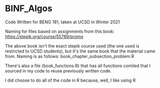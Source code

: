 # BINF_Algos
Code Written for BENG 181, taken at UCSD in Winter 2021

Naming for files based on assignments from this book: https://stepik.org/course/55789/promo

The above book isn't the exact stepik course used (the one used is restricted to UCSD students), but it's the same book that the material came from.
Naming is as follows: book_chapter_subsection_problem.R

There's also a file (book_functions.R) that has all functions comiled that I sourced in my code to reuse previously written code.

I did choose to do all of the code in R because, well, I like using R
